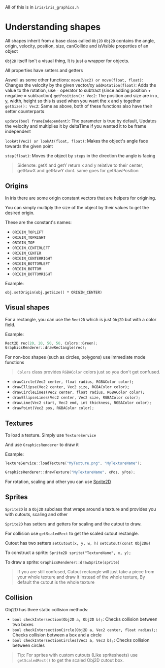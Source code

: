 All of this is in `iris/iris_graphics.h`


# Understanding shapes

All shapes inherit from a base class called `Obj2D`
`Obj2D` contains the angle, origin, velocity, position, size, canCollide and isVisible properties of an object

`Obj2D` itself isn't a visual thing, It is just a wrapper for objects.

All properties have setters and getters

Aswell as some other functions:
`move(Vec2) or move(float, float)`: Changes the velocity by the given vector/xy
`addRotation(float)`: Adds the value to the rotation, use `-` operator to subtract (since adding position + negative = subtraction)
`getPosition(): Vec2`: The position and size are in x, y, width, height so this is used when you want the x and y together
`getSize(): Vec2`: Same as above, both of these functions also have their setter counterparts

`update(bool frameIndependent)`: The parameter is true by default, Updates the velocity and multiplies it by deltaTime if you wanted it to be frame independent

`lookAt(Vec2) or lookAt(float, float)`: Makes the object's angle face towards the given point

`step(float)`: Moves the object by `steps` in the direction the angle is facing

> Sidenote: getX and getY return x and y relative to their center, getRawX and getRawY dont. same goes for getRawPosition




## Origins

In iris there are some origin constant vectors that are helpers for origining.

You can simply multiply the size of the object by their values to get the desired origin.

These are the constant's names:
- `ORIGIN_TOPLEFT`
- `ORIGIN_TOPRIGHT`
- `ORIGIN_TOP`
- `ORIGIN_CENTERLEFT`
- `ORIGIN_CENTER`
- `ORIGIN_CENTERRIGHT`
- `ORIGIN_BOTTOMLEFT`
- `ORIGIN_BOTTOM`
- `ORIGIN_BOTTOMRIGHT`

Example:

`obj.setOrigin(obj.getSize() * ORIGIN_CENTER)`


## Visual shapes

For a rectangle, you can use the `Rect2D` which is just `Obj2D` but with a color field.

Example:
```cpp
Rect2D rec(20, 20, 50, 50, Colors::Green);
GraphicsRenderer::drawRectangle(rec);
```

For non-box shapes (such as circles, polygons) use immediate mode functions

> `Colors` class provides `RGBAColor` colors just so you don't get confused.

- `drawCircle(Vec2 center, float radius, RGBAColor color);`
- `drawEllipse(Vec2 center, Vec2 size, RGBAColor color);`
- `drawCircleLines(Vec2 center, float radius, RGBAColor color);`
- `drawEllipseLines(Vec2 center, Vec2 size, RGBAColor color);`
- `drawLine(Vec2 start, Vec2 end, int thickness, RGBAColor color);`
- `drawPoint(Vec2 pos, RGBAColor color);`


## Textures

To load a texture.
Simply use `TextureService`

And use `GraphicsRenderer` to draw it

Example:
```cpp
TextureService::loadTexture("MyTexture.png", "MyTextureName");

GraphicsRenderer::drawTexture("MyTextureName", xPos, yPos);
```


For rotation, scaling and other you can use [Sprite2D](#sprites)


## Sprites

`Sprite2D` is a `Obj2D` subclass that wraps around a texture and provides you with cutouts, scaling and other


`Sprite2D` has setters and getters for scaling and the cutout to draw.

For collision use `getScaledRect` to get the scaled cutout rectangle.

Cutout has two setters
`setCutout(x, y, w, h)`
`setCutout(const Obj2D&)`

To construct a sprite:
`Sprite2D sprite("TextureName", x, y);`

To draw a sprite:
`GraphicsRenderer::drawSprite(sprite)`

> If you are still confused, Cutout rectangle will just take a piece from your whole texture and draw it instead of the whole texture, By default the cutout is the whole texture



## Collision

Obj2D has three static collision methods:

- `bool checkIntersection(Obj2D a, Obj2D b);`: Checks collision between two boxes
- `bool checkIntersectionCircle(Obj2D a, Vec2 center, float radius);`: Checks collision between a box and a circle
- `bool checkIntersectionCircles(Vec3 a, Vec3 b);`: Checks collision between circles

> Tip: For sprites with custom cutouts (Like spritesheets) use `getScaledRect()` to get the scaled Obj2D cutout box.


